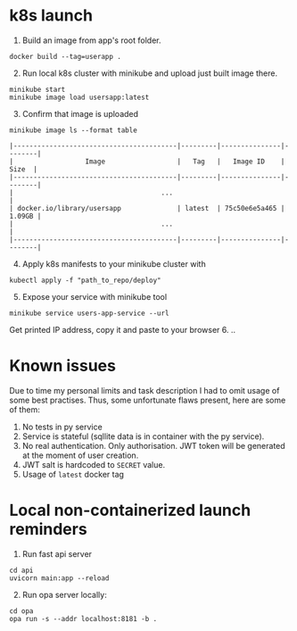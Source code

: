 # k8s launch
1. Build an image from app's root folder.
```shell
docker build --tag=userapp .
```
2. Run local k8s cluster with minikube and upload just built image there.
```shell
minikube start
minikube image load usersapp:latest
```
3. Confirm that image is uploaded
```shell
minikube image ls --format table

|-----------------------------------------|---------|---------------|--------|
|                  Image                  |   Tag   |   Image ID    |  Size  |
|-----------------------------------------|---------|---------------|--------|
|                                     ...                                    |
| docker.io/library/usersapp              | latest  | 75c50e6e5a465 | 1.09GB |
|                                     ...                                    |
|-----------------------------------------|---------|---------------|--------|
```
4. Apply k8s manifests to your minikube cluster with
```shell
kubectl apply -f "path_to_repo/deploy"
```
5. Expose your service with minikube tool
```shell
minikube service users-app-service --url
```
Get printed IP address, copy it and paste to your browser
6. ..

# Known issues
Due to time my personal limits and task description I had to omit usage of some best practises. 
Thus, some unfortunate flaws present, here are some of them: 
1. No tests in py service
2. Service is stateful (sqllite data is in container with the py service). 
3. No real authentication. Only authorisation. JWT token will be generated at the moment of user creation.
4. JWT salt is hardcoded to `SECRET` value.
5. Usage of `latest` docker tag


# Local non-containerized launch reminders
1. Run fast api server
```shell
cd api
uvicorn main:app --reload
```
2. Run opa server locally: 
```shell
cd opa
opa run -s --addr localhost:8181 -b .
```


